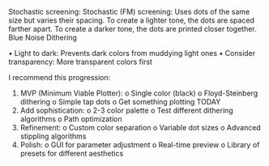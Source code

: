 Stochastic screening: Stochastic (FM) screening: Uses dots of the same size but varies their spacing. To create a lighter tone, the dots are spaced farther apart. To create a darker tone, the dots are printed closer together. 
Blue Noise Dithering



•  Light to dark: Prevents dark colors from muddying light ones 
•  Consider transparency: More transparent colors first




I recommend this progression:
1.	MVP (Minimum Viable Plotter): 
o	Single color (black)
o	Floyd-Steinberg dithering
o	Simple tap dots
o	Get something plotting TODAY
2.	Add sophistication: 
o	2-3 color palette
o	Test different dithering algorithms
o	Path optimization
3.	Refinement: 
o	Custom color separation
o	Variable dot sizes
o	Advanced stippling algorithms
4.	Polish: 
o	GUI for parameter adjustment
o	Real-time preview
o	Library of presets for different aesthetics

